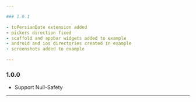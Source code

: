 ```yaml
---

### 1.0.1

- toPersianDate extension added
- pickers direction fixed
- scaffold and appbar widgets added to example
- android and ios directories created in example
- screenshots added to example

---
```

### 1.0.0

- Support Null-Safety

---
